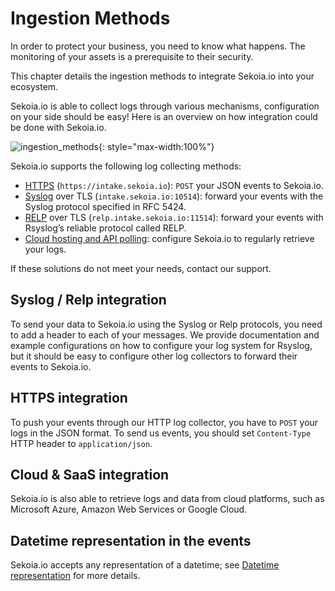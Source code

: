 # Ingestion Methods

In order to protect your business, you need to know what happens. The monitoring of your assets is a prerequisite to their security.

This chapter details the ingestion methods to integrate Sekoia.io into your ecosystem.

Sekoia.io is able to collect logs through various mechanisms, configuration on your side should be easy! Here is an overview on how integration could be done with Sekoia.io.

![ingestion_methods](/assets/operation_center/data_collection/ingestion_methods/ingestion_methods3.png){: style="max-width:100%"}

Sekoia.io supports the following log collecting methods:

- [HTTPS](./https/overview.md) (`https://intake.sekoia.io`): `POST` your JSON events to Sekoia.io.
- [Syslog](./syslog/overview.md) over TLS (`intake.sekoia.io:10514`): forward your events with the Syslog protocol specified in RFC 5424.
- [RELP](./syslog/syslog_service.md#how-to-forward-logs-to-sekoiaio-using-relp) over TLS (`relp.intake.sekoia.io:11514`): forward your events with Rsyslog’s reliable protocol called RELP.
- [Cloud hosting and API polling](./cloud_saas/overview.md): configure Sekoia.io to regularly retrieve your logs.

If these solutions do not meet your needs, contact our support.

## Syslog / Relp integration

To send your data to Sekoia.io using the Syslog or Relp protocols, you need to add a header to each of your messages.
We provide documentation and example configurations on how to configure your log system for Rsyslog, but it should be easy to configure other log collectors to forward their events to Sekoia.io.

## HTTPS integration

To push your events through our HTTP log collector, you have to `POST` your logs in the JSON format. To send us events, you should set `Content-Type` HTTP header to `application/json`.

## Cloud & SaaS integration

Sekoia.io is also able to retrieve logs and data from cloud platforms, such as Microsoft Azure, Amazon Web Services or Google Cloud.

## Datetime representation in the events

Sekoia.io accepts any representation of a datetime; see [Datetime representation](../../../FAQ/datetime.md) for more details.
